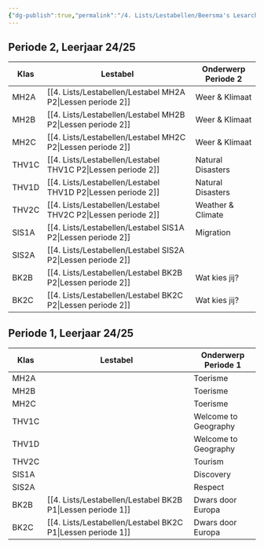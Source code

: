 ```yaml
---
{"dg-publish":true,"permalink":"/4. Lists/Lestabellen/Beersma's Lesarchief/","tags":["gardenEntry"]}
---
```


## Periode 2, Leerjaar 24/25

| Klas  | Lestabel                                | Onderwerp Periode 2 |
| ----- | --------------------------------------- | ------------------- |
| MH2A  | [[4. Lists/Lestabellen/Lestabel MH2A P2\|Lessen periode 2]]  | Weer & Klimaat      |
| MH2B  | [[4. Lists/Lestabellen/Lestabel MH2B P2\|Lessen periode 2]]  | Weer & Klimaat      |
| MH2C  | [[4. Lists/Lestabellen/Lestabel MH2C P2\|Lessen periode 2]]  | Weer & Klimaat      |
| THV1C | [[4. Lists/Lestabellen/Lestabel THV1C P2\|Lessen periode 2]] | Natural Disasters   |
| THV1D | [[4. Lists/Lestabellen/Lestabel THV1D P2\|Lessen periode 2]] | Natural Disasters   |
| THV2C | [[4. Lists/Lestabellen/Lestabel THV2C P2\|Lessen periode 2]]    | Weather & Climate   |
| SIS1A | [[4. Lists/Lestabellen/Lestabel SIS1A P2\|Lessen periode 2]]    | Migration           |
| SIS2A | [[4. Lists/Lestabellen/Lestabel SIS2A P2\|Lessen periode 2]]    |                     |
| BK2B  | [[4. Lists/Lestabellen/Lestabel BK2B P2\|Lessen periode 2]]     | Wat kies jij?       |
| BK2C  | [[4. Lists/Lestabellen/Lestabel BK2C P2\|Lessen periode 2]]     | Wat kies jij?       |
## Periode 1, Leerjaar 24/25

| Klas  | Lestabel                               | Onderwerp Periode 1  |
| ----- | -------------------------------------- | -------------------- |
| MH2A  |                                        | Toerisme             |
| MH2B  |                                        | Toerisme             |
| MH2C  |                                        | Toerisme             |
| THV1C |                                        | Welcome to Geography |
| THV1D |                                        | Welcome to Geography |
| THV2C |                                        | Tourism              |
| SIS1A |                                        | Discovery            |
| SIS2A |                                        | Respect              |
| BK2B  | [[4. Lists/Lestabellen/Lestabel BK2B P1\|Lessen periode 1]] | Dwars door Europa    |
| BK2C  | [[4. Lists/Lestabellen/Lestabel BK2C P1\|Lessen periode 1]] | Dwars door Europa    |
